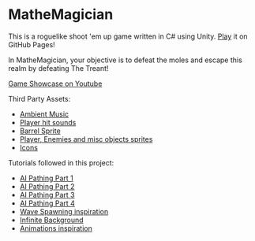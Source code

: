 # MatheMagician

This is a roguelike shoot 'em up game written in C# using Unity. [Play](https://hansatang.github.io/MatheMagician/) it on GitHub Pages!

In MatheMagician, your objective is to defeat the moles and escape this realm by defeating The Treant!

[Game Showcase on Youtube](https://youtu.be/oW4ofsDZYJM)

Third Party Assets:
* [Ambient Music](https://assetstore.unity.com/packages/audio/music/seamless-loop-and-short-music-107732)
* [Player hit sounds](https://assetstore.unity.com/packages/audio/sound-fx/voices/attack-jump-hit-damage-human-sounds-32785)
* [Barrel Sprite](https://assetstore.unity.com/packages/2d/environments/pixel-art-top-down-basic-187605)
* [Player, Enemies and misc objects sprites](https://assetstore.unity.com/packages/p/tiny-rpg-forest-114685)
* [Icons](https://assetstore.unity.com/packages/2d/gui/icons/ux-flat-icons-free-202525)

Tutorials followed in this project:
* [AI Pathing Part 1](https://www.youtube.com/watch?v=tIfC00BE6z8)
* [AI Pathing Part 2](https://www.youtube.com/watch?v=Di_RS5q_gdI&t=852s)
* [AI Pathing Part 3](https://www.youtube.com/watch?v=7u0EogK8vm4&t=2s)
* [AI Pathing Part 4](https://www.youtube.com/watch?v=igA5E6GhmJM&t=763s)
* [Wave Spawning inspiration](https://www.youtube.com/watch?v=cDpjNKjeKb4)
* [Infinite Background](https://www.youtube.com/watch?v=m0Ik1K02xfo&list=PL0GUZtUkX6t7zQEcvKtdc0NvjVuVcMe6U&index=3)
* [Animations inspiration](https://weeklyhow.com/unity-top-down-character-movement/)
